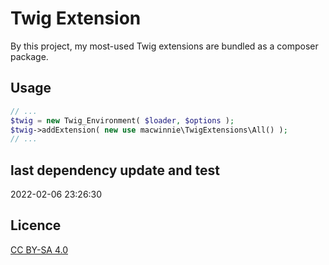 # Twig Extension

By this project, my most-used Twig extensions are bundled as a composer package.

## Usage

```php
// ...
$twig = new Twig_Environment( $loader, $options );
$twig->addExtension( new use macwinnie\TwigExtensions\All() );
// ...
```

## last dependency update and test

2022-02-06 23:26:30

## Licence

[CC BY-SA 4.0](https://creativecommons.org/licenses/by-sa/4.0/deed.en)
